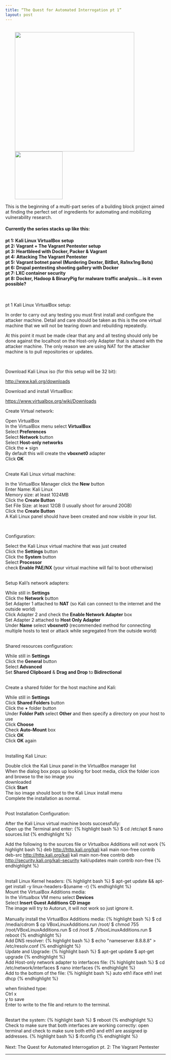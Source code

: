 ```yaml
---
title: “The Quest for Automated Interrogation pt 1”
layout: post
---
```

<br>
<a href="http://www.kali.org/"><img src="{{ site.url }} /assets/kali-site-logo2.png" width="375"  hspace="30"></a>
<a href="https://www.virtualbox.org/"><img src="{{ site.url }} /assets/VirtualboxIcon.png" height="150" hspace="30"></a>

<br>
<p class="lead">
This is the beginning of a multi-part series of a building block project aimed at finding the perfect set of ingredients for automating and mobilizing vulnerability research. 
</p>

<p>
<h4>Currently the series stacks up like this:</h4>
</p>

<p>
<h4>
pt 1: Kali Linux VirtualBox setup<br>
pt 2: Vagrant + The Vagrant Pentester setup<br>
pt 3: Heartbleed with Docker, Packer & Vagrant<br>
pt 4: Attacking The Vagrant Pentester<br>
pt 5: Vagrant botnet panel (Murdering Dexter, BitBot, Ra1nx1ng Bots)<br>
pt 6: Drupal pentesting shooting gallery with Docker<br>
pt 7: LXC container security <br>
pt 8: Docker, Hadoop & BinaryPig for malware traffic analysis... is it even possible?<br>
</h4>
</p>


<br>
<p class="lead">
pt 1 Kali Linux VirtualBox setup:
</p>

In order to carry out any testing you must first install and configure the attacker machine. Detail and care should be taken as this is the one virtual machine that we will not be tearing down and rebuilding repeatedly.

At this point it must be made clear that any and all testing should only be done against the localhost on the Host-only Adapter that is shared with the attacker machine. The only reason we are using NAT for the attacker machine is to pull repositories or updates. 

<br> 
<p class="lead">
Download Kali Linux iso (for this setup will be 32 bit):
</p>
<i class="fa fa-long-arrow-right"></i><a href="http://www.kali.org/downloads/"> http://www.kali.org/downloads</a>

<br>
<p class="lead">
Download and install VirtualBox:
</p>
<i class="fa fa-long-arrow-right"></i><a href="https://www.virtualbox.org/wiki/Downloads"> https://www.virtualbox.org/wiki/Downloads</a>

<br>
<p class="lead">
Create Virtual network:
</p>
Open VirtualBox<br>
In the VirtualBox menu select <strong>VirtualBox</strong><br>
Select <strong>Preferences</strong><br>
Select <strong>Network</strong> button<br>
Select <strong>Host-only networks</strong><br>
Click the <strong>+</strong> sign<br>
By default this will create the <strong>vboxnet0</strong> adapter<br>
Click <strong>OK</strong><br>

<br>
<p class="lead">
Create Kali Linux virtual machine:
</p>

In the VirtualBox Manager click the <strong>New</strong> button<br>
Enter Name: Kali Linux<br>
Memory size: at least 1024MB<br>
Click the <strong>Create Button</strong><br>
Set File Size: at least 12GB (I usually shoot for around 20GB)<br>
Click the <strong>Create Button</strong><br>
A Kali Linux panel should have been created and now visible in your list.<br>

<br>
<p class="lead">
Configuration:
</p>
Select the Kali Linux virtual machine that was just created<br>
Click the <strong>Settings</strong> button<br>
Click the <strong>System</strong> button<br>
Select <strong>Processor</strong><br>
check <strong>Enable PAE/NX</strong> (your virtual machine will fail to boot otherwise)<br>

<br>
<p class="lead">
Setup Kali’s network adapters:
</p>
While still in <strong>Settings</strong><br>
Click the <strong>Network</strong> button<br>
Set Adapter 1 attached to <strong>NAT</strong> (so Kali can connect to the internet and the outside world)<br>
Click Adapter 2 and check the  <strong>Enable Network Adapter</strong> box<br>
Set Adapter 2 attached to <strong>Host Only Adapter</strong><br>
Under <strong>Name</strong> select <strong>vboxnet0</strong>  (recommended method for connecting multiple hosts to test or attack while segregated from the outside world)<br>

<br>
<p class="lead">
Shared resources configuration:
</p>
While still in <strong>Settings</strong><br>
Click the <strong>General</strong> button<br>
Select <strong>Advanced</strong><br>
Set <strong>Shared Clipboard</strong> & <strong>Drag and Drop</strong> to <strong>Bidirectional</strong><br>

<br>
<p class="lead">
Create a shared folder for the host machine and Kali:
</p>
While still in <strong>Settings</strong><br>
Click <strong>Shared Folders</strong> button<br>
Click the  <strong>+</strong> folder button<br>
Under <strong>Folder Path</strong> select <strong>Other</strong> and then specify a directory on your host to use<br>
Click <strong>Choose</strong><br>
Check <strong>Auto-Mount</strong> box<br>
Click <strong>OK</strong><br>
Click <strong>OK</strong> again<br> 

<br>
<p class="lead">
Installing Kali Linux:
</p>
Double click the Kali Linux panel in the VirtualBox manager list<br>
When the dialog box pops up looking for boot media, click the folder icon and browse to the iso image you<br> downloaded<br>
Click <strong>Start</strong><br>
The iso image should boot to the Kali Linux install menu<br>
Complete the installation as normal.  <br>

<br>
<p class="lead">
Post Installation Configuration:
</p>
After the Kali Linux virtual machine boots successfully:<br>
Open up the Terminal and enter:
{% highlight bash %}
$ cd /etc/apt
$ nano sources.list
{% endhighlight %}

Add the following to the sources file or Virtualbox Additions will not work
{% highlight bash %}
deb http://http.kali.org/kali kali main non-free contrib
deb-src http://http.kali.org/kali kali main non-free contrib
deb http://security.kali.org/kali-security kali/updates main contrib non-free
{% endhighlight %}

<br>
Install Linux Kernel headers:
{% highlight bash %}
$ apt-get update && apt-get install -y linux-headers-$(uname -r)
{% endhighlight %}

<br>
Mount the VirtualBox Additions media:<br>
In the Virtualbox VM menu select <strong>Devices</strong><br>
Select <strong>Insert Guest Additions CD image</strong><br>
The image will try to Autorun, it will not work so just ignore it.<br> 

<br>
Manually install the VirtualBox Additions media:
{% highlight bash %}
$ cd /media/cdrom
$ cp VBoxLinuxAdditions.run /root/
$ chmod 755 /root/VBoxLinuxAdditions.run
$ cd /root
$ ./VboxLinuxAdditions.run
$ reboot
{% endhighlight %}

<br>
Add DNS resolver:
{% highlight bash %}
$ echo "nameserver 8.8.8.8" > /etc/resolv.conf
{% endhighlight %}

<br>
Update and Upgrade:
{% highlight bash %}
$ apt-get update
$ apt-get upgrade
{% endhighlight %}


<br>
Add Host-only network adapter to interfaces file:
{% highlight bash %}
$ cd /etc/network/interfaces
$ nano interfaces
{% endhighlight %}

<br>
Add to the bottom of the file:
{% highlight bash %}
auto eth1
iface eth1 inet dhcp
{% endhighlight %}


when finished type:<br>
Ctrl x<br>
y to save<br>
Enter to write to the file and return to the terminal.<br>

<br>
Restart the system:
{% highlight bash %}
$ reboot 
{% endhighlight %}

<br>
Check to make sure that both interfaces are working correctly:
open terminal and check to make sure both eth0 and eth1 are assigned ip addresses. 
{% highlight bash %}
$ ifconfig
{% endhighlight %}

<br>
<br>
Next: The Quest for Automated Interrogation pt. 2: The Vagrant Pentester
<hr>
<br>
<br>
<br>




